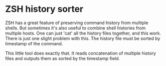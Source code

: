 # ZSH history sorter

ZSH has a great feature of preserving command history
from multiple shells. But sometimes it's also useful to combine
shell histories from multiple hosts.  One can just 'cat' all the
history files together, and this work.  There is just one slight
problem with this.  The history file must be sorted by timestamp
of the command.

This little tool does exactly that.  It reads concatenation of
multiple history files and outputs them as sorted by the
timestamp field.

